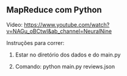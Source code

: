 ## MapReduce com Python

Video: https://www.youtube.com/watch?v=NAGu_oBCtwI&ab_channel=NeuralNine

Instruções para correr:

1) Estar no diretório dos dados e do main.py

2) Comando: python main.py reviews.json